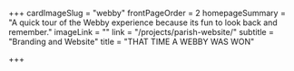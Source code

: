 +++
cardImageSlug = "webby"
frontPageOrder = 2
homepageSummary = "A quick tour of the Webby experience because its fun to look back and remember."
imageLink = ""
link = "/projects/parish-website/"
subtitle = "Branding and Website"
title = "THAT TIME A WEBBY WAS WON"

+++
